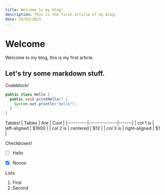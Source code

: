 ```yaml
---
title: Welcome to my blog!
description: This is the first article of my blog.
date: 29/03/2023
---
```


# Welcome

Welcome to my blog, this is my first article.

## Let's try some markdown stuff.

Codeblock!
```java
public class Hello {
  public void printHello() {
    System.out.println("Hello");
  }
}
```

Tables!
| Tables   |      Are      |  Cool |
|----------|:-------------:|------:|
| col 1 is |  left-aligned | $1600 |
| col 2 is |    centered   |   $12 |
| col 3 is | right-aligned |    $1 |

Checkboxes!
- [ ] Hello
- [x] Noooo


Lists
1. First
2. Second
